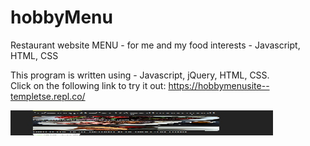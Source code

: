 # hobbyMenu
Restaurant website MENU - for me and my food interests -  Javascript, HTML, CSS

This program is written using - Javascript, jQuery, HTML, CSS.
<br>
Click on the following link to try it out: 
https://hobbymenusite--templetse.repl.co/

<p>
<img src="https://github.com/temptgithub/hobbyMenu/blob/master/menu%20website.jpg" width="420" height="40" /> 
</p>
